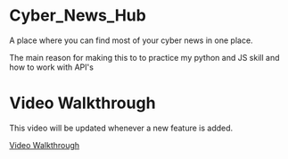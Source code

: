 # Cyber_News_Hub
A place where you can find most of your cyber news in one place. 
<p>The main reason for making this to to practice my python and JS skill and how to work with API's</p>

<h1>Video Walkthrough</h1>
<p>This video will be updated whenever a new feature is added.</p>
<a href="" alt="video walkthrouhg">Video Walkthrough </a>

